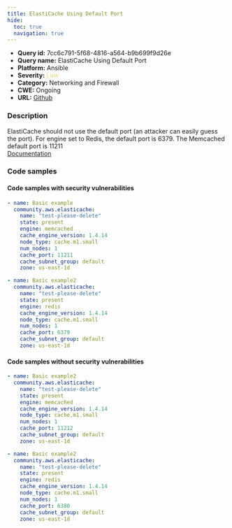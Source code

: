```yaml
---
title: ElastiCache Using Default Port
hide:
  toc: true
  navigation: true
---
```


<style>
  .highlight .hll {
    background-color: #ff171742;
  }
  .md-content {
    max-width: 1100px;
    margin: 0 auto;
  }
</style>

-   **Query id:** 7cc6c791-5f68-4816-a564-b9b699f9d26e
-   **Query name:** ElastiCache Using Default Port
-   **Platform:** Ansible
-   **Severity:** <span style="color:#edd57e">Low</span>
-   **Category:** Networking and Firewall
-   **CWE:** Ongoing
-   **URL:** [Github](https://github.com/Checkmarx/kics/tree/master/assets/queries/ansible/aws/elasticache_using_default_port)

### Description
ElastiCache should not use the default port (an attacker can easily guess the port). For engine set to Redis, the default port is 6379. The Memcached default port is 11211<br>
[Documentation](https://docs.ansible.com/ansible/latest/collections/community/aws/elasticache_module.html#parameter-cache_port)

### Code samples
#### Code samples with security vulnerabilities
```yaml title="Positive test num. 1 - yaml file" hl_lines="9"
- name: Basic example
  community.aws.elasticache:
    name: "test-please-delete"
    state: present
    engine: memcached
    cache_engine_version: 1.4.14
    node_type: cache.m1.small
    num_nodes: 1
    cache_port: 11211
    cache_subnet_group: default
    zone: us-east-1d

```
```yaml title="Positive test num. 2 - yaml file" hl_lines="9"
- name: Basic example2
  community.aws.elasticache:
    name: "test-please-delete"
    state: present
    engine: redis
    cache_engine_version: 1.4.14
    node_type: cache.m1.small
    num_nodes: 1
    cache_port: 6379
    cache_subnet_group: default
    zone: us-east-1d

```


#### Code samples without security vulnerabilities
```yaml title="Negative test num. 1 - yaml file"
- name: Basic example2
  community.aws.elasticache:
    name: "test-please-delete"
    state: present
    engine: memcached
    cache_engine_version: 1.4.14
    node_type: cache.m1.small
    num_nodes: 1
    cache_port: 11212
    cache_subnet_group: default
    zone: us-east-1d

```
```yaml title="Negative test num. 2 - yaml file"
- name: Basic example2
  community.aws.elasticache:
    name: "test-please-delete"
    state: present
    engine: redis
    cache_engine_version: 1.4.14
    node_type: cache.m1.small
    num_nodes: 1
    cache_port: 6380
    cache_subnet_group: default
    zone: us-east-1d

```
